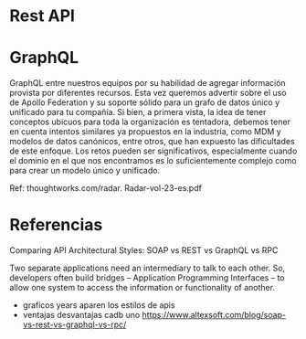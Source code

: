 # Rest API



# GraphQL

GraphQL entre nuestros equipos por su habilidad de agregar información provista por diferentes recursos. Esta vez queremos advertir sobre el uso de Apollo Federation y su soporte sólido para un grafo de datos único y unificado para tu compañía. Si bien, a primera vista, la idea de tener conceptos ubicuos para toda la organización es tentadora, debemos tener en cuenta intentos similares ya propuestos en la industria, como MDM y modelos de datos canónicos, entre otros, que han expuesto las dificultades de este  enfoque. Los retos pueden ser significativos, especialmente cuando el dominio en el que nos encontramos es lo suficientemente complejo como para crear un modelo único y unificado.

Ref: thoughtworks.com/radar. Radar-vol-23-es.pdf 



# Referencias


Comparing API Architectural Styles: SOAP vs REST vs GraphQL vs RPC

Two separate applications need an intermediary to talk to each other. So, developers often build bridges – Application Programming Interfaces – to allow one system to access the information or functionality of another.

- graficos years aparen los estilos de apis
- ventajas desvantajas cadb uno
https://www.altexsoft.com/blog/soap-vs-rest-vs-graphql-vs-rpc/
 
